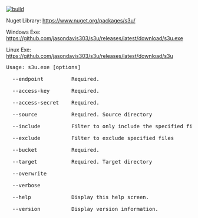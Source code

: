 [![build](https://github.com/jasondavis303/s3u/actions/workflows/build.yml/badge.svg)](https://github.com/jasondavis303/s3u/actions/workflows/build.yml)

Nuget Library: https://www.nuget.org/packages/s3u/

Windows Exe: https://github.com/jasondavis303/s3u/releases/latest/download/s3u.exe

Linux Exe: https://github.com/jasondavis303/s3u/releases/latest/download/s3u

<pre>
Usage: s3u.exe [options]

  --endpoint         Required.

  --access-key       Required.

  --access-secret    Required.

  --source           Required. Source directory

  --include          Filter to only include the specified files

  --exclude          Filter to exclude specified files

  --bucket           Required.

  --target           Required. Target directory

  --overwrite

  --verbose

  --help             Display this help screen.

  --version          Display version information.

</pre>